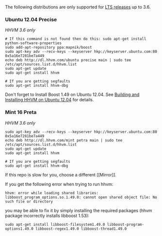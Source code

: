 The following distributions are only supported for [LTS releases](./intro#lts-releases) up to 3.6.

### Ubuntu 12.04 Precise

*HHVM 3.6 only*

```
# If this command is not found then do this: sudo apt-get install python-software-properties
sudo add-apt-repository ppa:mapnik/boost
sudo apt-key adv --recv-keys --keyserver hkp://keyserver.ubuntu.com:80 0x5a16e7281be7a449
echo deb http://dl.hhvm.com/ubuntu precise main | sudo tee /etc/apt/sources.list.d/hhvm.list
sudo apt-get update
sudo apt-get install hhvm
```
```
# If you are getting segfaults
sudo apt-get install hhvm-dbg
```

Don't forget to Install Boost 1.49 on Ubuntu 12.04. See [Building and Installing HHVM on Ubuntu 12.04](https://github.com/facebook/hhvm/wiki/Building-and-installing-HHVM-on-Ubuntu-12.04#installing-boost-149) for details.

### Mint 16 Preta

*HHVM 3.6 only*

```
sudo apt-key adv --recv-keys --keyserver hkp://keyserver.ubuntu.com:80 0x5a16e7281be7a449
echo deb http://dl.hhvm.com/mint petra main | sudo tee /etc/apt/sources.list.d/hhvm.list
sudo apt-get update
sudo apt-get install hhvm
```
```
# If you are getting segfaults
sudo apt-get install hhvm-dbg
```

If this repo is slow for you, choose a different [[Mirror]].

If you get the following error when trying to run hhvm:

```
hhvm: error while loading shared libraries: libboost_program_options.so.1.49.0: cannot open shared object file: No such file or directory
```

you may be able to fix it by simply installing the required packages (hhvm package incorrectly installs libboost 1.53):

```
sudo apt-get install libboost-filesystem1.49.0 libboost-program-options1.49.0 libboost-regex1.49.0 libboost-thread1.49.0
```
